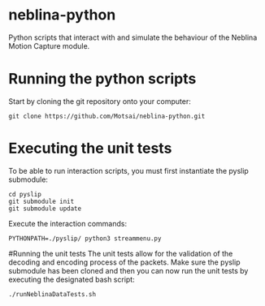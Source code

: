 # neblina-python
Python scripts that interact with and simulate the behaviour of the Neblina Motion Capture module.

# Running the python scripts 
Start by cloning the git repository onto your computer:
```
git clone https://github.com/Motsai/neblina-python.git
```

# Executing the unit tests
To be able to run interaction scripts, you must first instantiate the pyslip submodule:
```
cd pyslip
git submodule init
git submodule update
```

Execute the interaction commands:
```
PYTHONPATH=./pyslip/ python3 streammenu.py
```

#Running the unit tests
The unit tests allow for the validation of the decoding and encoding process of the packets. 
Make sure the pyslip submodule has been cloned and then you can now run the unit tests by executing the designated bash script:
```
./runNeblinaDataTests.sh
```

